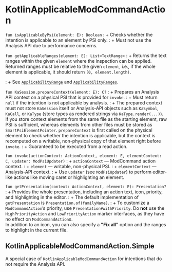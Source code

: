 # KotlinApplicableModCommandAction

`fun isApplicableByPsi(element: E): Boolean`
: + Checks whether the intention is applicable to an element by PSI only.
: + Must not use the Analysis API due to performance concerns.

`fun getApplicableRanges(element: E): List<TextRange>`
: + Returns the text ranges within the given `element` where the inspection can be applied.
<note>
Returned ranges must be relative to the given <code>element</code>,
i.e., if the whole element is applicable, it should return <code>[0, element.length)</code>.
</note>  

: + See [
`ApplicabilityRange`](https://github.com/JetBrains/intellij-community/blob/a97277d13173a4d5288adf460f122b3a9d56cf7c/plugins/kotlin/code-insight/api/src/org/jetbrains/kotlin/idea/codeinsight/api/applicators/ApplicabilityRange.kt#L15)
and [
`ApplicabilityRanges`](https://github.com/JetBrains/intellij-community/blob/b9f16041831650a905057a53da5aa19a748a5099/plugins/kotlin/code-insight/impl-base/src/org/jetbrains/kotlin/idea/codeinsights/impl/base/applicators/ApplicabilityRanges.kt#L14).

`fun KaSession.prepareContext(element: E): C?`
: + Prepares an Analysis API context on a physical PSI that is provided for `invoke`.
: + Must return `null` if the intention is not applicable by analysis.
: + The prepared context must not store `KaSession` itself or Analysis-API objects such as `KaSymbol`, `KaCall`,
or `KaType` (store types as rendered strings via `KaType.render(...)`).
<note>If you store context elements from the same file as the starting element, raw PSI is sufficient,
whereas elements from other files must be stored as <code>SmartPsiElementPointer</code>.
<code>prepareContext</code> is first called on the physical element to check whether the intention is applicable,
but the context is recomputed on a writable, non-physical copy of that element right before <code>invoke</code>.
</note>
: + Guaranteed to be executed from a read action.

`fun invoke(actionContext: ActionContext, element: E, elementContext: C, updater: ModPsiUpdater)`
: + `actionContext` — ModCommand action context.
: + `element` — writable, non-physical PSI.
: + `elementContext` — Analysis-API context.
: + Use `updater` (see `ModPsiUpdater`) to perform editor-like actions like moving caret or highlighting an element.

`fun getPresentation(context: ActionContext, element: E): Presentation?`
: + Provides the whole presentation, including an action text, icon, priority, and highlighting in the editor.
: + The default implementation of `getPresentation` is `Presentation.of(familyName)`.
: + To customize a `ModCommandAction`’s priority, use `Presentation#withPriority`.
Do **not** use the `HighPriorityAction` and `LowPriorityAction` marker interfaces,
as they have no effect on `ModCommandAction`s.  
In addition to an icon, you can also specify a **"Fix all"** option and the ranges to highlight in the current file.

## KotlinApplicableModCommandAction.Simple

A special case of `KotlinApplicableModCommandAction` for intentions that do not require the Analysis API.
